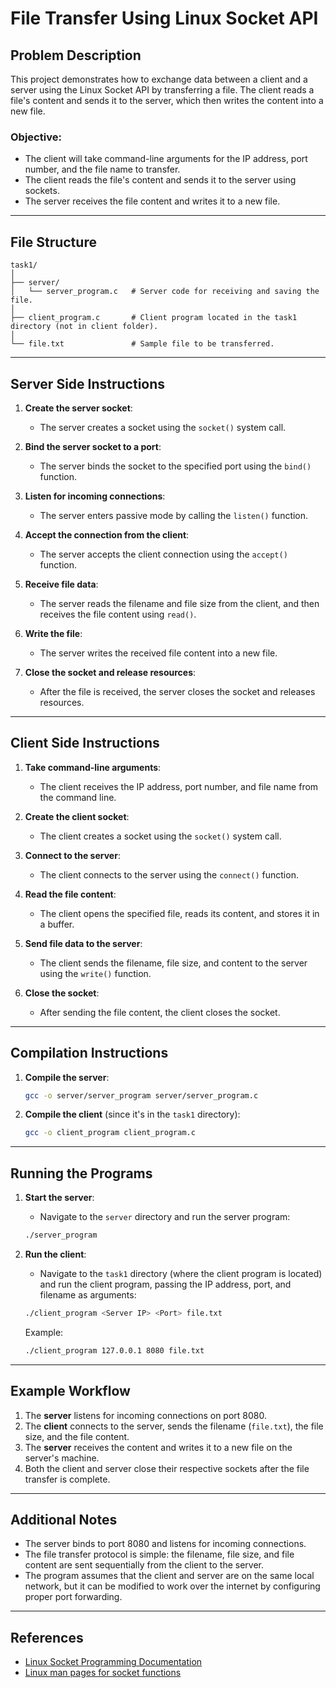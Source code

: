 # File Transfer Using Linux Socket API

## Problem Description

This project demonstrates how to exchange data between a client and a server using the Linux Socket API by transferring a file. The client reads a file's content and sends it to the server, which then writes the content into a new file.

### Objective:
- The client will take command-line arguments for the IP address, port number, and the file name to transfer.
- The client reads the file's content and sends it to the server using sockets.
- The server receives the file content and writes it to a new file.

---

## File Structure

```
task1/
│
├── server/
│   └── server_program.c   # Server code for receiving and saving the file.
│
├── client_program.c       # Client program located in the task1 directory (not in client folder).
│
└── file.txt               # Sample file to be transferred.
```

---

## Server Side Instructions

1. **Create the server socket**:
    - The server creates a socket using the `socket()` system call.

2. **Bind the server socket to a port**:
    - The server binds the socket to the specified port using the `bind()` function.

3. **Listen for incoming connections**:
    - The server enters passive mode by calling the `listen()` function.

4. **Accept the connection from the client**:
    - The server accepts the client connection using the `accept()` function.

5. **Receive file data**:
    - The server reads the filename and file size from the client, and then receives the file content using `read()`.

6. **Write the file**:
    - The server writes the received file content into a new file.

7. **Close the socket and release resources**:
    - After the file is received, the server closes the socket and releases resources.

---

## Client Side Instructions

1. **Take command-line arguments**:
    - The client receives the IP address, port number, and file name from the command line.

2. **Create the client socket**:
    - The client creates a socket using the `socket()` system call.

3. **Connect to the server**:
    - The client connects to the server using the `connect()` function.

4. **Read the file content**:
    - The client opens the specified file, reads its content, and stores it in a buffer.

5. **Send file data to the server**:
    - The client sends the filename, file size, and content to the server using the `write()` function.

6. **Close the socket**:
    - After sending the file content, the client closes the socket.

---

## Compilation Instructions

1. **Compile the server**:
    ```bash
    gcc -o server/server_program server/server_program.c
    ```

2. **Compile the client** (since it's in the `task1` directory):
    ```bash
    gcc -o client_program client_program.c
    ```

---

## Running the Programs

1. **Start the server**:
    - Navigate to the `server` directory and run the server program:
    ```bash
    ./server_program
    ```

2. **Run the client**:
    - Navigate to the `task1` directory (where the client program is located) and run the client program, passing the IP address, port, and filename as arguments:
    ```bash
    ./client_program <Server IP> <Port> file.txt
    ```

    Example:
    ```bash
    ./client_program 127.0.0.1 8080 file.txt
    ```

---

## Example Workflow

1. The **server** listens for incoming connections on port 8080.
2. The **client** connects to the server, sends the filename (`file.txt`), the file size, and the file content.
3. The **server** receives the content and writes it to a new file on the server's machine.
4. Both the client and server close their respective sockets after the file transfer is complete.

---

## Additional Notes

- The server binds to port 8080 and listens for incoming connections.
- The file transfer protocol is simple: the filename, file size, and file content are sent sequentially from the client to the server.
- The program assumes that the client and server are on the same local network, but it can be modified to work over the internet by configuring proper port forwarding.

---

## References

- [Linux Socket Programming Documentation](https://man7.org/linux/man-pages/man2/socket.2.html)
- [Linux man pages for socket functions](https://man7.org/linux/man-pages/man2/bind.2.html)

